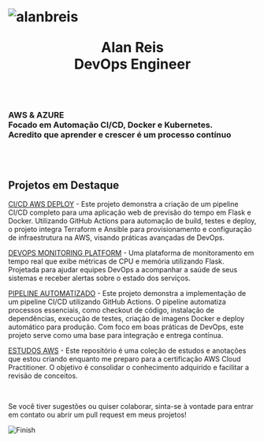 <h1 align="center"><p align="left"> 
  <img src="https://komarev.com/ghpvc/?username=alanbreis&label=Profile%20views&color=0e75b6&style=flat" alt="alanbreis" /> 
</p>Alan Reis <br> DevOps Engineer</h1>

<br><br>


<h3 align="left"> 
  AWS & AZURE <br>
  Focado em Automação CI/CD, Docker e Kubernetes. <br>
  Acredito que aprender e crescer é um processo contínuo
</h3>
<br><br>

<h2 align="left">Projetos em Destaque</h2>

<p> <a href="https://github.com/AlanBReis/ci-cd-aws-deploy">CI/CD AWS DEPLOY</a> - Este projeto demonstra a criação de um pipeline CI/CD completo para uma aplicação web de previsão do tempo em Flask e Docker. Utilizando GitHub Actions para automação de build, testes e deploy, o projeto integra Terraform e Ansible para provisionamento e configuração de infraestrutura na AWS, visando práticas avançadas de DevOps.</p>

<p> <a href="https://github.com/AlanBReis/devops-monitoring-platform">DEVOPS MONITORING PLATFORM</a> - Uma plataforma de monitoramento em tempo real que exibe métricas de CPU e memória utilizando Flask. Projetada para ajudar equipes DevOps a acompanhar a saúde de seus sistemas e receber alertas sobre o estado dos serviços. </p>
  
 <p> <a href="https://github.com/AlanBReis/pipeline-automatizado">PIPELINE AUTOMATIZADO</a> - Este projeto demonstra a implementação de um pipeline CI/CD  utilizando GitHub Actions. O pipeline automatiza processos essenciais, como checkout de código, instalação de dependências, execução de testes, criação de imagens Docker e deploy automático para produção. Com foco em boas práticas de DevOps, este projeto serve como uma base  para integração e entrega contínua. </p>

<p> <a href="https://github.com/AlanBReis/aws-study">ESTUDOS AWS</a> - Este repositório é uma coleção de estudos e anotações que estou criando enquanto me preparo para a certificação AWS Cloud Practitioner. O objetivo é consolidar o conhecimento adquirido e facilitar a revisão de conceitos.  </p>


<br>

<p align="left">
  Se você tiver sugestões ou quiser colaborar, sinta-se à vontade para entrar em contato ou abrir um pull request em meus projetos!
</p>

![Finish](https://github.com/user-attachments/assets/cc615144-f815-481a-b801-20b425c72fa9)







 
  
  

  



